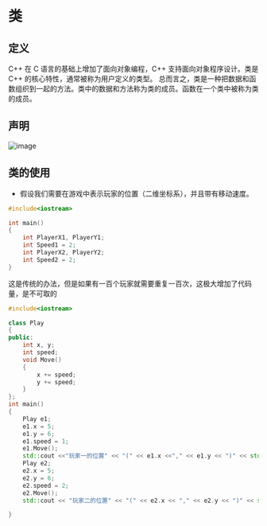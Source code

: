 # 类
## 定义
C++ 在 C 语言的基础上增加了面向对象编程，C++ 支持面向对象程序设计。类是 C++ 的核心特性，通常被称为用户定义的类型。
总而言之，类是一种把数据和函数组织到一起的方法。类中的数据和方法称为类的成员。函数在一个类中被称为类的成员。
## 声明
![image](https://user-images.githubusercontent.com/109637491/221389962-a2e7219e-470b-4036-ba8a-a8b357b748e7.png)
## 类的使用
- 假设我们需要在游戏中表示玩家的位置（二维坐标系），并且带有移动速度。
```C++
#include<iostream>

int main()
{
	int PlayerX1, PlayerY1;
	int Speed1 = 2;
	int PlayerX2, PlayerY2;
	int Speed2 = 2;
}
```
这是传统的办法，但是如果有一百个玩家就需要重复一百次，这极大增加了代码量，是不可取的

```C++
#include<iostream>

class Play
{
public:
	int x, y;
	int speed;
	void Move()
	{
		x += speed;
		y += speed;
	}
};
int main()
{
	Play e1;
	e1.x = 5;
	e1.y = 6;
	e1.speed = 1;
	e1.Move();
	std::cout <<"玩家一的位置" << "(" << e1.x <<"," << e1.y << ")" << std::endl;
	Play e2;
	e2.x = 5;
	e2.y = 6;
	e2.speed = 2;
	e2.Move();
	std::cout << "玩家二的位置" << "(" << e2.x << "," << e2.y << ")" << std::endl;

}
```

